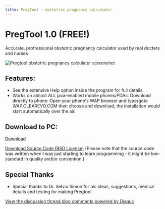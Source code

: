 ```yaml
---
title: PregTool - obstetric pregnancy calculator
---
```


PregTool 1.0 (FREE!)
=====================

Accurate, profressional obstetric pregnancy calculator used by real docters and nurses

![Pregtool obstetric pregnancy calculator screenshot](pregtool1.jpg)

Features:
--------
 - See the extensive Help option inside the program for full details.
 - Works on almost ALL java-enabled mobile phones/PDAs.
Download directly to phone: 
    Open your phone's WAP browser and type/goto WAP.CLEAREVO.COM then choose and download, the installation would start automatically over the air.

Download to PC:   
---------------

[Download](PregTool030707.zip)

[Download Source Code (BSD License)](Pregtool.java)
(Please note that the source code was written when I was just starting to learn programming - it might be low-standard in quality and/or convention.)

Special Thanks 
-------------
- Special thanks to Dr. Selvio Simon for his ideas, suggestions, medical details and testing for making Pregtool. 

<p>
<div id="disqus_thread"></div><script type="text/javascript" src="http://disqus.com/forums/kasiditsblog/embed.js"></script><noscript><a href="http://disqus.com/forums/kasiditsblog/?url=ref">View the discussion thread.</a></noscript><a href="http://disqus.com" class="dsq-brlink">blog comments powered by <span class="logo-disqus">Disqus</span></a></p>


 
